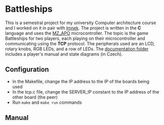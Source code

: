 # Battleships
This is a semestral project for my university Computer architecture course and I worked on it in pair with [lmnek](https://github.com/lmnek). 
The project is written in the **C** language and uses the [MZ_APO](https://github.com/lmnek/battleships/tree/main/dokumentace) microcontroller. 
The topic is the game Battleships for two players, each playing on their microcontroller and communicating using the **TCP** protocol. 
The peripherals used are an LCD, rotary knobs, RGB LEDs, and a row of LEDs. 
The [documentation folder](https://github.com/lmnek/battleships/tree/main/dokumentace) includes a player's manual and state diagrams (in Czech).

## Configuration
- In the Makefile, change the IP address to the IP of the boards being used
- In the tcp.c file, change the SERVER_IP constant to the IP address of the other board (the peer)
- Run `make` and `make run` commands

## Manual

